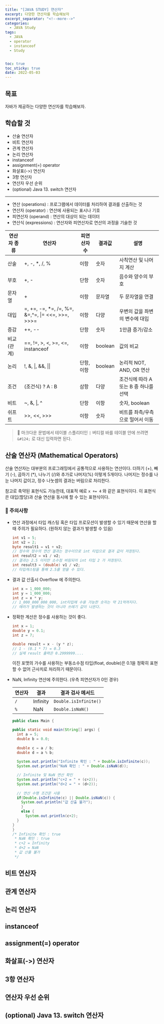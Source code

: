 ```yaml
---
title: "[JAVA STUDY] 연산자"
excerpt: 다양한 연산자를 학습해보자
excerpt_separator: "<!--more-->"
categories:
  - JAVA Study
tags:
  - JAVA
  - operator
  - instanceof
  - Study


toc: true
toc_sticky: true
date: 2022-05-03
---
```


## 목표

자바가 제공하는 다양한 연산자를 학습해보자.

## 학습할 것

- 산술 연산자
- 비트 연산자
- 관계 연산자
- 논리 연산자
- instanceof
- assignment(=) operator
- 화살표(->) 연산자
- 3항 연산자
- 연산자 우선 순위
- (optional) Java 13. switch 연산자

---

- 연산 (operations) : 프로그램에서 데이터를 처리하여 결과를 산출하는 것  
- 연산자 (operator) : 연산에 사용되는 표시나 기호  
- 피연산자 (operand) : 연산의 대상이 되는 데이터  
- 연산식 (expressions) : 연산자와 피연산자로 연산의 과정을 기술한 것

|연산자 종류|연산자|피연산자 수|결과값|설명|
|---|---|---|---|---|
|산술|+, -, *, /, %|이항|숫자|사칙연산 및 나머지 계산|
|부호|+, -|단항|숫자|음수와 양수의 부호|
|문자열|+|이항|문자열|두 문자열을 연결|
|대입|=, +=, -=, *=, /=, %=, &=,^=, &#124;= <<=, >>=, >>>=|이항|다양|우변의 값을 좌변의 변수에 대입|
|증감|++, --|단항|숫자|1만큼 증가/감소|
|비교(관계)|==, !=, >, <, >=, <=, instanceof|이항|boolean|값의 비교|
|논리|!, &, &#124;, &&, &#124;&#124;|단항, 이항|boolean|논리적 NOT, AND, OR 연산|
|조건|(조건식) ? A : B|삼항|다양|조건식에 따라 A 또는 B 중 하나를 선택|
|비트|~, &, &#124;, ^|단항|이항|숫자, boolean|비트 NOT, AND, OR, XOR 연산|
|쉬프트|>>, <<, >>>|이항|숫자|비트를 좌측/우측으로 밀어서 이동|

>:bell: 마크다운 문법에서 테이블 스플리터인 `|` 버티컬 바를 테이블 안에 쓰려면 `&#124;` 로 대신 입력하면 된다.

## 산술 연산자 (Mathematical Operators)

산술 연산자는 대부분의 프로그래밍에서 공통적으로 사용하는 연산이다. 더하기 (+),  빼기 (-), 곱하기 (*), 나누기 (/)와 추가로 나머지(%) 이렇게 5개이다. 나머지는 정수를 나눈 나머지 값이고, 정수 나눗셈의 결과는 버림으로 처리한다.

참고로 축약된 표현식도 가능한데, 대표적 예로 `x += 4` 와 같은 표현식이다. 이 표현식은 대입(할당)과 산술 연산을 동시에 할 수 있는 표현식이다.

### :bell: 주의사항
  
- 연산 과정에서 타입 캐스팅 혹은 타입 프로모션이 발생할 수 있기 때문에 연산을 할 때 주의가 필요하다. (원하지 않는 결과가 발생할 수 있음)  

  ```java
  int v1 = 5;
  int v2 = 2;
  byte result1 = v1 + v2;
  // 정수와 정수의 연산 결과는 정수이므로 int 타입으로 결과 값이 저장된다.
  int result2 = v1 / v2;
  // 결과는 2.5 이지만 소수점 버림되어 int 타입 2 가 저장된다.
  int result3 = (double) v1 / v2;
  // 타입캐스팅을 통해 2.5를 얻을 수 있다.
  ```

- 결과 값 산출시 Overflow 에 주의한다.  
  
  ```java
  int x = 1_000_000;
  int y = 1_000_000;
  int z = x * y;    
  // 1_000_000_000_000, int타입에 수용 가능한 숫자는 약 21억까지다.
  // 에러가 발생하는 것이 아니라 쓰레기 값이 나온다.
  ```

- 정확한 계산은 정수를 사용하는 것이 좋다.

  ```java
  int x = 1;
  double y = 0.1;
  int z = 7;

  double result = x - (y * z);
  // 1 - (0.1 * 7) = 0.3
  // 실제 result 출력은 0.2999999.... 
  ```

  이진 포맷의 가수를 사용하는 부동소수점 타입(float, double)은 0.1을 정확히 표현할 수 없어 근사치로 처리하기 때문이다.

- NaN, Infinity 연산에 주의한다. (우측 피연산자가 0인 경우)  
  
  |연산자|결과|결과 검사 메서드|
  |---|---|---|
  |`/`|Infinity|`Double.isInfinite()`|
  |`%`|NaN|`Double.isNaN()`|

  ```java
  public class Main {
  
  public static void main(String[] args) {
    int a = 5;
    double b = 0.0;
    
    double c = a / b;
    double d = a % b;
    
    System.out.println("Infinite 확인 : " + Double.isInfinite(c));
    System.out.println("NaN 확인 : " + Double.isNaN(d));

    // Infinite 및 NaN 연산 확인
    System.out.println("c+2 = " + (c+2));
    System.out.println("d+2 = " + (d+2));
    
    // 연산 수행 조건문 사용
    if(Double.isInfinite(c) || Double.isNaN(c)) {
      System.out.println("값 산출 불가");
      } 
      else {
        System.out.println(c+2);
    }
  }
  }
  /* Infinite 확인 : true
   * NaN 확인 : true
   * c+2 = Infinity
   * d+2 = NaN
   * 값 산출 불가
   */
  ```

## 비트 연산자

## 관계 연산자

## 논리 연산자

## instanceof

## assignment(=) operator

## 화살표(->) 연산자

## 3항 연산자

## 연산자 우선 순위

## (optional) Java 13. switch 연산자
